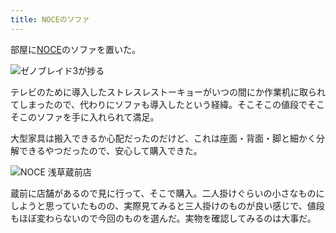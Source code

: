 ```yaml
---
title: NOCEのソファ
---
```

部屋に[NOCE](https://www.noce.co.jp/)のソファを置いた。

![](https://lh5.googleusercontent.com/bMoolvfxhNmvheSzVtcL024_iNy5CrA-AyydjBhdD1wl2pyS07nV_9PzLiwIZ1zn3Yrn-5xcQSFZ1AriROyIc6ea9iN1GqJ9PvADUjlx8KXi-u9XWB68W4BP9pft_Mb5z71xP_hqPMuIX9mZ4uUChVjzpDevSyZSk1wKluG-RUtrrZjISEflvSJcRg "ゼノブレイド3が捗る")

テレビのために導入したストレスレストーキョーがいつの間にか作業机に取られてしまったので、代わりにソファも導入したという経緯。そこそこの値段でそこそこのソファを手に入れられて満足。

大型家具は搬入できるか心配だったのだけど、これは座面・背面・脚と細かく分解できるやつだったので、安心して購入できた。

![](https://lh5.googleusercontent.com/Bc4aPeReMIGACeGa_-OUQfABrmZKJUeikl2YLPGRfs4GhVGk9p691a5L_Dj8lvQs7iQfgbFRvU3oHql61I_EBxyVGevyblC6X70zsxIfUlX5ebJiJOTCwbChT0Lemwm7oQGlV1ybXkb0hkxJvq49gcsCWzaiiej5etfuXn7zIyqtISkPPRAzKeo9WA "NOCE 浅草蔵前店")

蔵前に店舗があるので見に行って、そこで購入。二人掛けぐらいの小さなものにしようと思っていたものの、実際見てみると三人掛けのものが良い感じで、値段もほぼ変わらないので今回のものを選んだ。実物を確認してみるのは大事だ。
